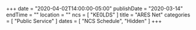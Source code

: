 +++
date = "2020-04-02T14:00:00-05:00"
publishDate = "2020-03-14"
endTime = ""
location = ""
ncs = [ "KE0LDS" ]
title = "ARES Net"
categories = [ "Public Service" ]
dates = [ "NCS Schedule", "Hidden" ]
+++
